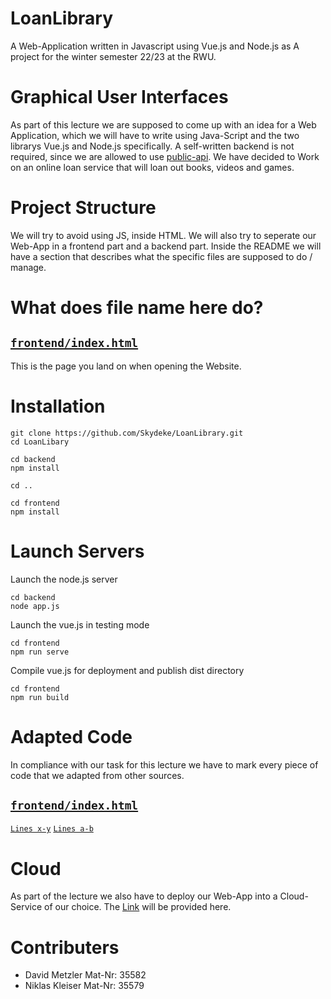 # LoanLibrary
A Web-Application written in Javascript using Vue.js and Node.js as A project for the winter semester 22/23 at the RWU.

Graphical User Interfaces
=========================
As part of this lecture we are supposed to come up with an idea for a Web Application, which we will have to write using Java-Script and the two librarys Vue.js and Node.js specifically. A self-written backend is not required, since we are allowed to use [public-api](https://github.com/public-apis/public-apis). We have decided to Work on an online loan service that will loan out books, videos and games.

Project Structure
=================
We will try to avoid using JS, inside HTML. We will also try to seperate our Web-App in a frontend part and a backend part.
Inside the README we will have a section that describes what the specific files are supposed to do / manage.

What does file name here do?
==============================

[`frontend/index.html`](frontend/index.html)
-----------------------
This is the page you land on when opening the Website.

Installation
============
```
git clone https://github.com/Skydeke/LoanLibrary.git
cd LoanLibary

cd backend
npm install

cd ..

cd frontend
npm install
```

Launch Servers
==============
Launch the node.js server

```
cd backend
node app.js
```

Launch the vue.js in testing mode

```
cd frontend
npm run serve
```
Compile vue.js for deployment and publish dist directory

```
cd frontend
npm run build
```

Adapted Code
============
In compliance with our task for this lecture we have to mark every piece of code that we adapted from other sources.

[`frontend/index.html`](frontend/index.html)
-----------------------
[`Lines x-y`](https://stackoverflow.com/)
[`Lines a-b`](https://stackoverflow.com/)


Cloud
=====
As part of the lecture we also have to deploy our Web-App into a Cloud-Service of our choice.
The [Link](www.google.com) will be provided here.

Contributers
============

- David Metzler Mat-Nr: 35582
- Niklas Kleiser Mat-Nr: 35579



